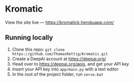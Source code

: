 # Kromatic
View the site live — https://kromatick.herokuapp.com/

## Running locally
1. Clone this repo: `git clone https://github.com/ThomasRettig/Kromatic.git`
2. Create a DeepAi account at https://deepai.org/
3. Head over to https://deepai.org/apis, and get your API key
4. Insert your API key into `app/main.py` with a text editor
5. In the root of the project folder, run `serve.bat`
